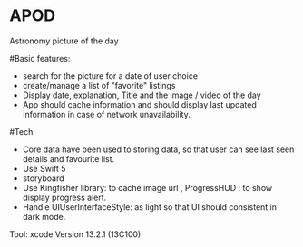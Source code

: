 # APOD
Astronomy picture of the day

#Basic features: 
-	search for the picture for a date of user choice
-	create/manage a list of "favorite" listings
-	Display date, explanation, Title and the image / video of the day
-	App should cache information and should display last updated information in case of network unavailability.

#Tech:
- Core data have been used to storing data, so that user can see last seen details and favourite list.
- Use Swift 5 
- storyboard
- Use Kingfisher library: to cache image url , ProgressHUD : to show display progress alert.
- Handle UIUserInterfaceStyle: as light so that UI should consistent in dark mode.

Tool:
xcode Version 13.2.1 (13C100)


